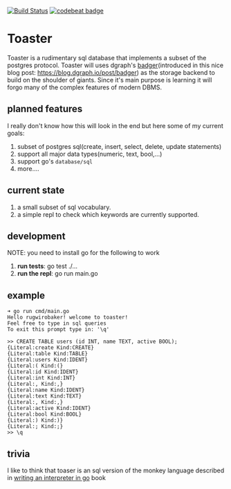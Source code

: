 [![Build Status](https://cloud.drone.io/api/badges/rugwirobaker/toaster/status.svg)](https://cloud.drone.io/rugwirobaker/toaster)
[![codebeat badge](https://codebeat.co/badges/007155a0-c7a5-495e-bda9-6e4b786f69e4)](https://codebeat.co/projects/github-com-rugwirobaker-toaster-master)

# Toaster

Toaster is  a rudimentary sql database that implements a subset of the postgres protocol.
Toaster will uses dgraph's [badger](https://github.com/dgraph-io/badger)(introduced in this nice blog post: https://blog.dgraph.io/post/badger) as the storage backend to build on the shoulder of giants. Since it's main purpose is learning it will forgo many of the complex features of modern DBMS.

## planned features

I really don't know how this will look in the end but here some of my current goals:

1. subset of postgres sql(create, insert, select, delete, update statements)
2. support all major data types(numeric, text, bool,...)
3. support go's `database/sql`
4. more....

## current state

1. a small subset of sql vocabulary.
2. a simple repl to check which keywords are currently supported.

## development

NOTE: you need to install go for the following to work

1. **run tests**: go test ./...
2. **run the repl**: go run main.go

## example

```
➜ go run cmd/main.go
Hello rugwirobaker! welcome to toaster!
Feel free to type in sql queries
To exit this prompt type in: '\q'

>> CREATE TABLE users (id INT, name TEXT, active BOOL);
{Literal:create Kind:CREATE}
{Literal:table Kind:TABLE}
{Literal:users Kind:IDENT}
{Literal:( Kind:(}
{Literal:id Kind:IDENT}
{Literal:int Kind:INT}
{Literal:, Kind:,}
{Literal:name Kind:IDENT}
{Literal:text Kind:TEXT}
{Literal:, Kind:,}
{Literal:active Kind:IDENT}
{Literal:bool Kind:BOOL}
{Literal:) Kind:)}
{Literal:; Kind:;}
>> \q
```

## trivia

I like to think that toaser is an sql version of the monkey language described in [writing an interpreter in go](https://interpreterbook.com/) book
